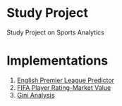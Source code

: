 # Study Project
Study Project on Sports Analytics

# Implementations
1. [English Premier League Predictor](https://ahmedthahir.github.io/StudyProject/Implementations/01.html)
2. [FIFA Player Rating-Market Value](https://ahmedthahir.github.io/StudyProject/Implementations/playerRating)
4. [Gini Analysis](https://ahmedthahir.github.io/StudyProject/Implementations/gini)
